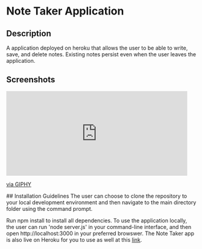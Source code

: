 # Note Taker Application 

## Description 
A application deployed on heroku that allows the user to be able to write, save, and delete notes. Existing notes persist even when the user leaves the application. 

## Screenshots 
<iframe src="https://giphy.com/embed/oP4xchNwRRJur5ztLp" width="480" height="224" frameBorder="0" class="giphy-embed" allowFullScreen></iframe><p><a href="https://giphy.com/gifs/oP4xchNwRRJur5ztLp">via GIPHY</a></p>
## Installation Guidelines
The user can choose to clone the repository to your local development environment and then navigate to the main directory folder using the command prompt.

Run npm install to install all dependencies. To use the application locally, the user can run 'node server.js' in your command-line interface, and then open http://localhost:3000 in your preferred browswer. The Note Taker app is also live on Heroku for you to use as well at this [link](https://agile-refuge-29317.herokuapp.com/notes).
